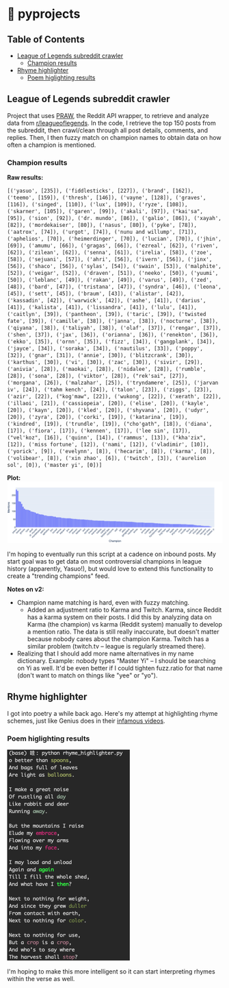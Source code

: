 # :snake: pyprojects

## Table of Contents
- [League of Legends subreddit crawler](#league-of-legends-subreddit-crawler)
  - [Champion results](champion-results)
- [Rhyme highlighter](#rhyme-highlighter)
  - [Poem higlighting results](poem-higlighting-results)

## League of Legends subreddit crawler

Project that uses [PRAW](https://praw.readthedocs.io/en/latest/), the Reddit API wrapper, to retrieve and analyze data from [r/leagueoflegends](https://www.reddit.com/r/leagueoflegends/). In the code, I retrieve the top 150 posts from the subreddit, then crawl/clean through all post details, comments, and replies. Then, I then fuzzy match on champion names to obtain data on how often a champion is mentioned.

### Champion results

**Raw results:**
```
[('yasuo', [235]), ('fiddlesticks', [227]), ('brand', [162]), ('teemo', [159]), ('thresh', [146]), ('vayne', [128]), ('graves', [116]), ('singed', [110]), ('lux', [109]), ('ryze', [108]), ('skarner', [105]), ('garen', [99]), ('akali', [97]), ("kai'sa", [95]), ('sion', [92]), ('dr. mundo', [86]), ('galio', [86]), ('xayah', [82]), ('mordekaiser', [80]), ('nasus', [80]), ('pyke', [78]), ('aatrox', [74]), ('urgot', [74]), ('nunu and willump', [71]), ('aphelios', [70]), ('heimerdinger', [70]), ('lucian', [70]), ('jhin', [69]), ('amumu', [66]), ('gragas', [66]), ('ezreal', [62]), ('riven', [62]), ('zilean', [62]), ('senna', [61]), ('irelia', [58]), ('zoe', [58]), ('sejuani', [57]), ('ahri', [56]), ('ivern', [56]), ('jinx', [56]), ('shaco', [56]), ('sylas', [54]), ('swain', [53]), ('malphite', [52]), ('veigar', [52]), ('draven', [51]), ('neeko', [50]), ('yuumi', [50]), ('leblanc', [49]), ('rakan', [49]), ('varus', [49]), ('zed', [48]), ('bard', [47]), ('tristana', [47]), ('syndra', [46]), ('leona', [45]), ('sett', [45]), ('braum', [43]), ('alistar', [42]), ('kassadin', [42]), ('warwick', [42]), ('ashe', [41]), ('darius', [41]), ('kalista', [41]), ('lissandra', [41]), ('lulu', [41]), ('caitlyn', [39]), ('pantheon', [39]), ('taric', [39]), ('twisted fate', [39]), ('camille', [38]), ('janna', [38]), ('nocturne', [38]), ('qiyana', [38]), ('taliyah', [38]), ('olaf', [37]), ('rengar', [37]), ('shen', [37]), ('jax', [36]), ('orianna', [36]), ('renekton', [36]), ('ekko', [35]), ('ornn', [35]), ('fizz', [34]), ('gangplank', [34]), ('jayce', [34]), ('soraka', [34]), ('nautilus', [33]), ('poppy', [32]), ('gnar', [31]), ('annie', [30]), ('blitzcrank', [30]), ('karthus', [30]), ('vi', [30]), ('zac', [30]), ('sivir', [29]), ('anivia', [28]), ('maokai', [28]), ('nidalee', [28]), ('rumble', [28]), ('sona', [28]), ('viktor', [28]), ("rek'sai", [27]), ('morgana', [26]), ('malzahar', [25]), ('tryndamere', [25]), ('jarvan iv', [24]), ('tahm kench', [24]), ('talon', [23]), ('ziggs', [23]), ('azir', [22]), ("kog'maw", [22]), ('wukong', [22]), ('xerath', [22]), ('illaoi', [21]), ('cassiopeia', [20]), ('elise', [20]), ('kayle', [20]), ('kayn', [20]), ('kled', [20]), ('shyvana', [20]), ('udyr', [20]), ('zyra', [20]), ('corki', [19]), ('katarina', [19]), ('kindred', [19]), ('trundle', [19]), ("cho'gath", [18]), ('diana', [17]), ('fiora', [17]), ('kennen', [17]), ('lee sin', [17]), ("vel'koz", [16]), ('quinn', [14]), ('rammus', [13]), ("kha'zix", [12]), ('miss fortune', [12]), ('nami', [12]), ('vladimir', [10]), ('yorick', [9]), ('evelynn', [8]), ('hecarim', [8]), ('karma', [8]), ('volibear', [8]), ('xin zhao', [6]), ('twitch', [3]), ('aurelion sol', [0]), ('master yi', [0])]
```
**Plot:**
![Plotted_champion_mentions](https://github.com/svvchen/pyprojects/blob/master/reddit_api_league/champion_popularity_contest.png)

I'm hoping to eventually run this script at a cadence on inbound posts. My start goal was to get data on most controversial champions in league history (apparently, Yasuo!), but would love to extend this functionality to create a "trending champions" feed.

**Notes on v2:**

* Champion name matching is hard, even with fuzzy matching.
  * Added an adjustment ratio to Karma and Twitch. Karma, since Reddit has a karma system on their posts. I did this by analyzing data on Karma (the champion) vs karma (Reddit system) manually to develop a mention ratio. The data is still really inaccurate, but doesn't matter because nobody cares about the champion Karma. Twitch has a similar problem (twitch.tv – league is regularly streamed there).
* Realizing that I should add more name alternatives in my name dictionary. Example: nobody types "Master Yi" – I should be searching on Yi as well. It'd be even better if I could tighten fuzz.ratio for that name (don't want to match on things like "yee" or "yo").

## Rhyme highlighter

I got into poetry a while back ago. Here's my attempt at highlighting rhyme schemes, just like Genius does in their [infamous videos](https://www.youtube.com/watch?v=UlCr1Or0He8).

### Poem higlighting results
![Highlighted words](https://github.com/svvchen/pyprojects/blob/master/rhyme_scheme_highlighter/Screen%20Shot%202020-05-03%20at%209.20.33%20AM.png)

I'm hoping to make this more intelligent so it can start interpreting rhymes within the verse as well.
